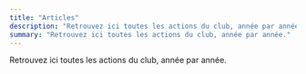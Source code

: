 ```yaml
---
title: "Articles"
description: "Retrouvez ici toutes les actions du club, année par année."
summary: "Retrouvez ici toutes les actions du club, année par année."
---
```


Retrouvez ici toutes les actions du club, année par année.